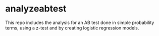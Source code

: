 # analyzeabtest
This repo includes the analysis for an AB test done in simple probability terms, using a z-test and by creating logistic regression models.
